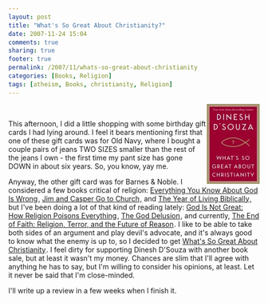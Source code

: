 ```yaml
---
layout: post
title: "What's So Great About Christianity?"
date: 2007-11-24 15:04
comments: true
sharing: true
footer: true
permalink: /2007/11/whats-so-great-about-christianity
categories: [Books, Religion]
tags: [atheism, Books, christianity, Religion]
---
```

<div class='imgRight'><a href="http://www.amazon.com/gp/product/1596985178?ie=UTF8&tag=brocklicom-20&linkCode=as2&camp=1789&creative=9325&creativeASIN=1596985178"><img border="0" src="/files/images/217%2B4WlJFnL._AA_SL160_.jpg" align='right'></a><img  src="http://www.assoc-amazon.com/e/ir?t=brocklicom-20&l=as2&o=1&a=1596985178" width="1" height="1" border="0" alt="" style="border:none !important; margin:0px !important;" /></div>

This afternoon, I did a little shopping with some birthday gift cards I had lying around.  I feel it bears mentioning first that one of these gift cards was for Old Navy, where I bought a couple pairs of jeans TWO SIZES smaller than the rest of the jeans I own - the first time my pant size has gone DOWN in about six years.  So, you know, yay me.

Anyway, the other gift card was for Barnes & Noble.  I considered a few books critical of religion: <a href="http://www.amazon.com/gp/product/1932857591?ie=UTF8&tag=brocklicom-20&linkCode=as2&camp=1789&creative=9325&creativeASIN=1932857591">Everything You Know About God Is Wrong</a><img src="http://www.assoc-amazon.com/e/ir?t=brocklicom-20&l=as2&o=1&a=1932857591" width="1" height="1" border="0" alt="" style="border:none !important; margin:0px !important;" />, <a href="http://www.amazon.com/gp/product/1414313314?ie=UTF8&tag=brocklicom-20&linkCode=as2&camp=1789&creative=9325&creativeASIN=1414313314">Jim and Casper Go to Church</a><img src="http://www.assoc-amazon.com/e/ir?t=brocklicom-20&l=as2&o=1&a=1414313314" width="1" height="1" border="0" alt="" style="border:none !important; margin:0px !important;" />, and <a href="http://www.amazon.com/gp/product/0743291476?ie=UTF8&tag=brocklicom-20&linkCode=as2&camp=1789&creative=9325&creativeASIN=0743291476">The Year of Living Biblically</a><img src="http://www.assoc-amazon.com/e/ir?t=brocklicom-20&l=as2&o=1&a=0743291476" width="1" height="1" border="0" alt="" style="border:none !important; margin:0px !important;" />, but I've been doing a lot of that kind of reading lately: <a href="http://www.amazon.com/gp/product/0446579807?ie=UTF8&tag=brocklicom-20&linkCode=as2&camp=1789&creative=9325&creativeASIN=0446579807">God Is Not Great: How Religion Poisons Everything</a><img src="http://www.assoc-amazon.com/e/ir?t=brocklicom-20&l=as2&o=1&a=0446579807" width="1" height="1" border="0" alt="" style="border:none !important; margin:0px !important;" />, <a href="http://www.amazon.com/gp/product/0618680004?ie=UTF8&tag=brocklicom-20&linkCode=as2&camp=1789&creative=9325&creativeASIN=0618680004">The God Delusion</a><img src="http://www.assoc-amazon.com/e/ir?t=brocklicom-20&l=as2&o=1&a=0618680004" width="1" height="1" border="0" alt="" style="border:none !important; margin:0px !important;" />, and currently, <a href="http://www.amazon.com/gp/product/0393327655?ie=UTF8&tag=brocklicom-20&linkCode=as2&camp=1789&creative=9325&creativeASIN=0393327655">The End of Faith: Religion, Terror, and the Future of Reason</a><img src="http://www.assoc-amazon.com/e/ir?t=brocklicom-20&l=as2&o=1&a=0393327655" width="1" height="1" border="0" alt="" style="border:none !important; margin:0px !important;" />.  I like to be able to take both sides of an argument and play devil's advocate, and it's always good to know what the enemy is up to, so I decided to get <a href="http://www.amazon.com/gp/product/1596985178?ie=UTF8&tag=brocklicom-20&linkCode=as2&camp=1789&creative=9325&creativeASIN=1596985178">What's So Great About Christianity</a><img src="http://www.assoc-amazon.com/e/ir?t=brocklicom-20&l=as2&o=1&a=1596985178" width="1" height="1" border="0" alt="" style="border:none !important; margin:0px !important;" />.  I feel dirty for supporting Dinesh D'Souza with another book sale, but at least it wasn't my money.  Chances are slim that I'll agree with anything he has to say, but I'm willing to consider his opinions, at least.  Let it never be said that I'm close-minded.

I'll write up a review in a few weeks when I finish it.
